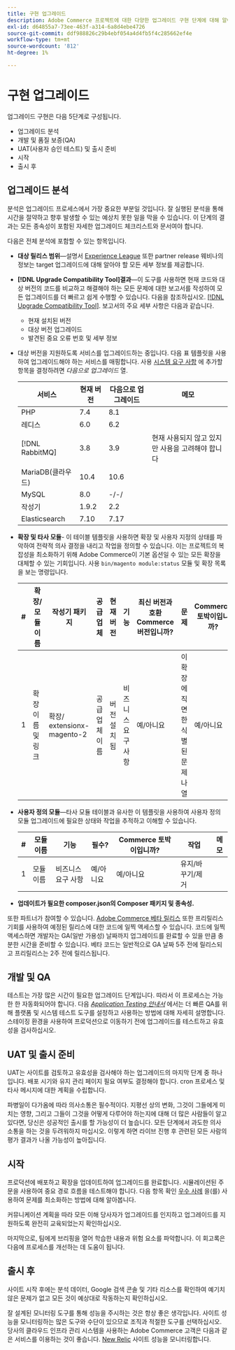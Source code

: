 ```yaml
---
title: 구현 업그레이드
description: Adobe Commerce 프로젝트에 대한 다양한 업그레이드 구현 단계에 대해 알아봅니다.
exl-id: d64855a7-73ee-463f-a314-6a8d4ebe4726
source-git-commit: ddf988826c29b4ebf054a4d4fb5f4c285662ef4e
workflow-type: tm+mt
source-wordcount: '812'
ht-degree: 1%

---
```


# 구현 업그레이드

업그레이드 구현은 다음 5단계로 구성됩니다.

- 업그레이드 분석
- 개발 및 품질 보증(QA)
- UAT(사용자 승인 테스트) 및 출시 준비
- 시작
- 출시 후

## 업그레이드 분석

분석은 업그레이드 프로세스에서 가장 중요한 부분일 것입니다. 잘 실행된 분석을 통해 시간을 절약하고 향후 발생할 수 있는 예상치 못한 일을 막을 수 있습니다. 이 단계의 결과는 모든 종속성이 포함된 자세한 업그레이드 체크리스트와 문서여야 합니다.

다음은 전체 분석에 포함할 수 있는 항목입니다.

- **대상 릴리스 범위**—설명서 [Experience League](../../release/release-notes/overview.md) 또한 partner release 웨비나의 정보는 target 업그레이드에 대해 알아야 할 모든 세부 정보를 제공합니다.

- **[!DNL Upgrade Compatibility Tool]결과**—이 도구를 사용하면 현재 코드와 대상 버전의 코드를 비교하고 해결해야 하는 모든 문제에 대한 보고서를 작성하여 모든 업그레이드를 더 빠르고 쉽게 수행할 수 있습니다. 다음을 참조하십시오. [[!DNL Upgrade Compatibility Tool]](../upgrade-compatibility-tool/overview.md). 보고서의 주요 세부 사항은 다음과 같습니다.

   - 현재 설치된 버전
   - 대상 버전 업그레이드
   - 발견된 중요 오류 번호 및 세부 정보

- 대상 버전을 지원하도록 서비스를 업그레이드하는 중입니다. 다음 표 템플릿을 사용하여 업그레이드해야 하는 서비스를 매핑합니다. 사용 [시스템 요구 사항](../../installation/system-requirements.md) 에 추가할 항목을 결정하려면 _다음으로 업그레이드_ 열.


  | 서비스 | 현재 버전 | 다음으로 업그레이드 | 메모 |
  |-----------------|-----------------|------------|----------------------------------------------------------|
  | PHP | 7.4 | 8.1 |                                                          |
  | 레디스 | 6.0 | 6.2 |                                                          |
  | [!DNL RabbitMQ] | 3.8 | 3.9 | 현재 사용되지 않고 있지만 사용을 고려해야 합니다 |
  | MariaDB(클라우드) | 10.4 | 10.6 |                                                          |
  | MySQL | 8.0 | -/-/ |                                                          |
  | 작성기 | 1.9.2 | 2.2 |                                                          |
  | Elasticsearch | 7.10 | 7.17 |                                                          |

- **확장 및 타사 모듈**- 이 테이블 템플릿을 사용하면 확장 및 사용자 지정의 상태를 파악하여 전략적 의사 결정을 내리고 작업을 정의할 수 있습니다. 이는 프로젝트의 복잡성을 최소화하기 위해 Adobe Commerce이 기본 옵션일 수 있는 모든 확장을 대체할 수 있는 기회입니다. 사용 `bin/magento module:status` 모듈 및 확장 목록을 보는 명령입니다.

  | # | 확장/<br>모듈 이름 | 작성기 패키지 | 공급업체 | 현재 버전 | 기능 | 최신 버전과 호환<br>Commerce 버전입니까? | 문제 | Commerce 토박이입니까? | 작업 | 메모 |
  |---|-----------------------------|------------------------------------|-------------|-------------------|-----------------------|---------------------------------------------|--------------------------------------------------|---------------------|-------------------------|-------|
  | 1 | 확장 이름 및 링크 | 확장/<br>extensionx-magento-2 | 공급업체 이름 | 버전 설치됨 | 비즈니스 요구 사항 | 예/아니요 | 이 확장에 직면한 식별된 문제 나열 | 예/아니요 | 유지/바꾸기/<br>제거 |       |

- **사용자 정의 모듈**—타사 모듈 테이블과 유사한 이 템플릿을 사용하여 사용자 정의 모듈 업그레이드에 필요한 상태와 작업을 추적하고 이해할 수 있습니다.

  | # | 모듈 이름 | 기능 | 필수? | Commerce 토박이입니까? | 작업 | 메모 |
  |---|--------------|-----------------------|-----------|---------------------|---------------------|-------|
  | 1 | 모듈 이름 | 비즈니스 요구 사항 | 예/아니요 | 예/아니요 | 유지/바꾸기/제거 |       |

- **업데이트가 필요한 composer.json의 Composer 패키지 및 종속성.**

또한 파트너가 참여할 수 있습니다. [Adobe Commerce 베타 릴리스](../../release/beta.md) 또한 프리릴리스 기회를 사용하여 예정된 릴리스에 대한 코드에 일찍 액세스할 수 있습니다. 코드에 일찍 액세스하면 개발자는 GA(일반 가용성) 날짜까지 업그레이드를 완료할 수 있을 만큼 충분한 시간을 준비할 수 있습니다. 베타 코드는 일반적으로 GA 날짜 5주 전에 릴리스되고 프리릴리스는 2주 전에 릴리스됩니다.

## 개발 및 QA

테스트는 가장 많은 시간이 필요한 업그레이드 단계입니다. 따라서 이 프로세스는 가능한 한 자동화되어야 합니다. 다음 _[Application Testing 안내서](https://developer.adobe.com/commerce/testing/guide/)_ 에서는 더 빠른 QA를 위해 플랫폼 및 시스템 테스트 도구를 설정하고 사용하는 방법에 대해 자세히 설명합니다. 스테이징 환경을 사용하여 프로덕션으로 이동하기 전에 업그레이드를 테스트하고 유효성을 검사하십시오.

## UAT 및 출시 준비

UAT는 사이트를 검토하고 유효성을 검사해야 하는 업그레이드의 마지막 단계 중 하나입니다. 배포 시기와 유지 관리 페이지 필요 여부도 결정해야 합니다. cron 프로세스 및 타사 메시지에 대한 계획을 수립합니다.

파병일이 다가옴에 따라 의사소통은 필수적이다. 지평선 상의 변화, 그것이 그들에게 미치는 영향, 그리고 그들이 그것을 어떻게 다루어야 하는지에 대해 더 많은 사람들이 알고 있다면, 당신은 성공적인 출시를 할 가능성이 더 높습니다. 모든 단계에서 과도한 의사 소통을 하는 것을 두려워하지 마십시오. 이렇게 하면 라이브 진행 후 관련된 모든 사람의 평가 결과가 나올 가능성이 높아집니다.

## 시작

프로덕션에 배포하고 확장을 업데이트하여 업그레이드를 완료합니다. 시뮬레이션된 주문을 사용하여 중요 경로 흐름을 테스트해야 합니다. 다음 항목 확인 [우수 사례](../prepare/best-practices.md) 을(를) 사용하여 문제를 최소화하는 방법에 대해 알아봅니다.

커뮤니케이션 계획을 따라 모든 이해 당사자가 업그레이드를 인지하고 업그레이드를 지원하도록 완전히 교육되었는지 확인하십시오.

마지막으로, 팀에게 브리핑을 열어 학습한 내용과 위험 요소를 파악합니다. 이 회고록은 다음에 프로세스를 개선하는 데 도움이 됩니다.

## 출시 후

사이트 시작 후에는 분석 데이터, Google 검색 콘솔 및 기타 리소스를 확인하여 예기치 않은 문제가 없고 모든 것이 예상대로 작동하는지 확인하십시오.

잘 설계된 모니터링 도구를 통해 성능을 주시하는 것은 항상 좋은 생각입니다. 사이트 성능을 모니터링하는 많은 도구와 수단이 있으므로 조직과 적절한 도구를 선택하십시오. 당사의 클라우드 인프라 관리 시스템을 사용하는 Adobe Commerce 고객은 다음과 같은 서비스를 이용하는 것이 좋습니다. [New Relic](https://experienceleague.adobe.com/docs/commerce-cloud-service/user-guide/monitor/new-relic/new-relic-service.html) 사이트 성능을 모니터링합니다.
